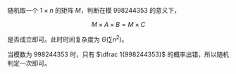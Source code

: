 随机取一个 $1\times n$ 的矩阵 $M$，判断在模 $998244353$ 的意义下，

$$
M\times A\times B=M\times C
$$

是否成立即可。此时时间复杂度为 $\Theta(\sum n^2)$。

当模数为 $998244353$ 时，只有 $\dfrac 1{998244353}$ 的概率出错，所以随机判定一次即可。
